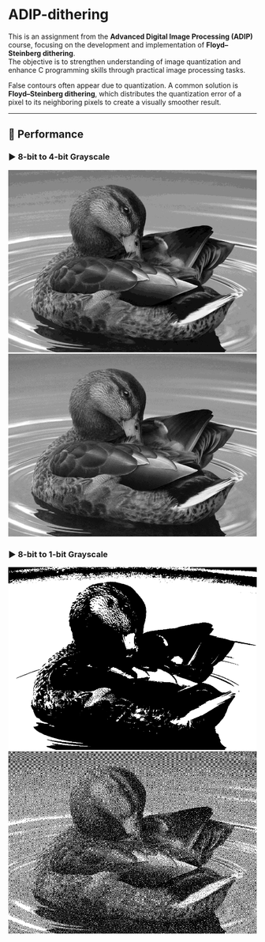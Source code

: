 # ADIP-dithering

This is an assignment from the **Advanced Digital Image Processing (ADIP)** course, focusing on the development and implementation of **Floyd–Steinberg dithering**.  
The objective is to strengthen understanding of image quantization and enhance C programming skills through practical image processing tasks.

False contours often appear due to quantization. A common solution is **Floyd–Steinberg dithering**, which distributes the quantization error of a pixel to its neighboring pixels to create a visually smoother result.

---

## 🔧 Performance

### ▶️ 8-bit to 4-bit Grayscale
![4-bit quantized grayscale image](https://github.com/LinTom-coder/ADIP-dithering/blob/main/images/hw2_2_8to4.png)  
![4-bit dithered grayscale image](https://github.com/LinTom-coder/ADIP-dithering/blob/main/images/hw2_2_floyd4.png)

### ▶️ 8-bit to 1-bit Grayscale
![1-bit quantized grayscale image](https://github.com/LinTom-coder/ADIP-dithering/blob/main/images/hw2_2_8to1.png)  
![1-bit dithered grayscale image](https://github.com/LinTom-coder/ADIP-dithering/blob/main/images/hw2_2_floyd1.png)
